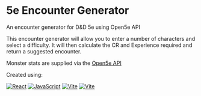 # 5e Encounter Generator
An encounter generator for D&amp;D 5e using Open5e API

This encounter generator will allow you to enter a number of characters and select a difficulty. It will then calculate the CR and Experience required and return a suggested encounter.

Monster stats are supplied via the [Open5e API](https://github.com/open5e/open5e)

Created using:

[![React](https://img.shields.io/badge/React-18.2.0-blue)](https://reactjs.org/)
[![JavaScript](https://img.shields.io/badge/JavaScript-ES6-yellow)](https://developer.mozilla.org/en-US/docs/Web/JavaScript)
[![Vite](https://img.shields.io/badge/Vite-3.0.7-yellowgreen)](https://vitejs.dev/)
[![Vite](https://img.shields.io/badge/Vitest-0.29.7-green)](https://vitest.dev/)
